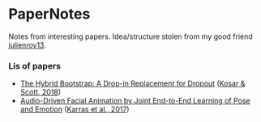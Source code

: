 # PaperNotes
Notes from interesting papers. Idea/structure stolen from my good friend [julienroy13](https://github.com/julienroy13/Papernotes).

### Lis of papers
* [The Hybrid Bootstrap: A Drop-in Replacement for Dropout](/Papers/HybridBootstrapping/HybridBootstrap.md) ([Kosar & Scott, 2018](https://arxiv.org/pdf/1801.07316.pdf))
* [Audio-Driven Facial Animation by Joint End-to-End Learning of Pose and Emotion](/Papers/AudioDrivenFacialAnimation/AudioDrivenFacialAnimation.md) ([Karras et al., 2017](http://research.nvidia.com/sites/default/files/publications/karras2017siggraph-paper_0.pdf))

